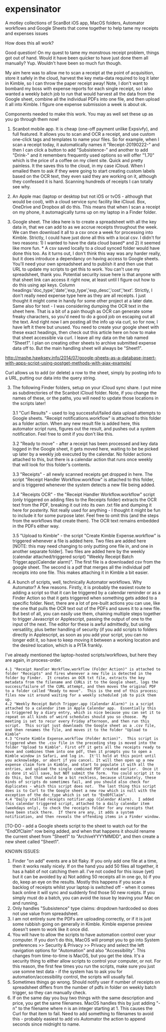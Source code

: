 # expensinator
A motley collections of ScanBot iOS app, MacOS folders, Automator workflows and Google Sheets that come together to help tame my receipts and expenses issues

How does this all work?

Good question! On my quest to tame my monstrous receipt problem, things got out of hand.  Would it have been quicker to have just done them all manually?  Yup.  Wouldn't have been so much fun though.

My aim here was to allow me to scan a receipt at the point of acquisition, store it safely in the cloud, harvest the key meta-data required to log it later in Kimble, so I can throw the paper receipt away!  Note, I don't want to bombard my boss with expense reports for each single receipt, so I also wanted a weekly batch job to run that would harvest all the data from the Google sheet, combine all the individual PDFs into one file, and then upload it all into Kimble.  I figure one expense submission a week is about ok.  

Components needed to make this work.  You may as well set these up as you go through them now!

1. Scanbot mobile app.  It is cheap (one-off payment unlike Expsivfy), and full featured.  It allows you to scan and OCR a receipt, and use custom one-click tags and templates to name your files.  So for example, when I scan a receipt today, it automatically names it "Receipt-20190222-" and then I can click a button to add "Subsistence-" and another to add "Drink-" and it remembers frequently used options so will offer "1.70" which is the price of a coffee on my client site.  Quick and pretty painless.  It the saves this to the cloud, in my case iCloud. When I emailed them to ask if they were going to start creating custom labels based on the OCR text, they even said they are working on it, although they confessed it is hard.  Scanning hundreds of receipts I can totally see why.

2. An Apple mac (laptop or desktop but not iOS or tvOS - although that would be cool), with a cloud service sync facility like iCloud.  Box, OneDrive and Dropbox all do this.  This means that when I scan a receipt on my phone, it automagically turns up on my laptop in a Finder folder.

3. Google sheet.  The idea here is to create a spreadsheet with all the key data in, that we can add to as we accrue receipts throughout the week.  We can then download it all to a csv once a week for processing into Kimble.  Strictly, I could have just done all this with a local csv.  I didn't for two reasons: 1) I wanted to have the data cloud based* and 2) it seemed like more fun.  * A csv saved locally to a cloud synced folder would have done this too.  As it turns out, I don't think this way was any harder really, but it does introduce a dependancy on having access to Google sheets.  You'll need your own spreadsheet and to publish it and then use that URL to update my scripts to get this to work.  You can't use my spreadsheet, thank you.  Potential security issue here is that anyone with that sheet link can access it right now, at least until I figure out how to do this using api keys.  Column headings:'doc_type','date','exp_type','exp_desc','cost','text'.  Strictly, I don't really need expense type here as they are all receipts.  I just thought it might come in handy for some other project at a later date.  Same also for text - I was considering dumping the OCR text in the sheet here.  That is a bit of a pain though as OCR can generate some freaky characters, so you'd need to do a good job on escaping out all the text.  And right now I am posting all the info up via curl, so for now, I have left it there but unused.
You need to create your google sheet with these exact headings, then check out this article here on how to make that sheet accessible via curl.  I leave all my data on the tab named "Sheet1".  I plan on creating other sheets to archive submitted expense data off to.  But the main handling sheet will always be "Sheet1".

http://mashe.hawksey.info/2014/07/google-sheets-as-a-database-insert-with-apps-script-using-postget-methods-with-ajax-example/


Curl allows us to add (or delete) a row to the sheet, simply by posting info to a URL, putting our data into the query string.


3. The following Finder folders, setup on your iCloud sync share.  I put mine as subdirectories of the Scanbot iCloud folder.  Note, if you change the names of these, or the paths, you will need to update those locations in the scripts later!

	3.1 "Curl Results" - used to log successful/failed data upload attempts to Google sheets.  "Receipt notifications.workflow" is attached to this folder as a folder action.  When any new result file is added here, this automator script runs, figures out the result, and pushes out a system notification.  Feel free to omit if you don't like this.
	
	3.2 "Ready to move" - after a receipt has been processed and key data logged in the Google sheet, it gets moved here, waiting to be be picked up later by a weekly job executed by the calendar.  No folder actions attached to this, but there is a calendar action that runs once weekly that will look for this folder's contents.
	
	3.3 "Receipts" - all newly scanned receipts get dropped in here.  The script "Receipt Handler Workflow.workflow" is attached to this folder, and is triggered whenever the system detects a new file being added.
	
	3.4 "Receipts OCR" - the "Receipt Handler Workflow.workflow" script (only triggered on adding files to the Receipts folder) extracts the OCR text from the PDF, breaking it out into its own .txt file and dumping it here for posterity.  Not really used for anything - I thought it might be fun to include it for some purpose later.  Feel free to omit this (and the steps from the workflows that create them).  The OCR text remains embedded in the PDFs either way.
	
	3.5 "Upload to Kimble" - the script "Create Kimble Expense.workflow" is triggered whenever a file is added here.  Two files are added here [NOTE: this may need changing to only putting one file in, and one in another separate folder].  Two files are added here by the weekly (calendar attached/triggered script) "Weekly Receipt Batch Trigger.app(Calendar alarm)".  The first file is a downloaded csv from the google sheet.  The second is a pdf that merges all the individual pdf receipts into one file.  This makes attaching it in Kimble a bit easier.


4. A bunch of scripts, well, technically Automator workflows. Why Automator?  A few reasons.  Firstly, it is probably the easiest route to adding a script so that it can be triggered by a calendar reminder or as a Finder Action so that it gets triggered when something gets added to a specific folder.  Next, there are a lot of pre-built actions you can use, like the one that pulls the OCR text out of the PDFs and saves it to a new file.  But best of all, you can easily use them, chaining multiple steps together to trigger Javascript or Applescript, passing the output of one to the input of the next.  The editor for these is awful admittedly, but using versatility, plus better handling of security (if you add scripts to folders directly in Applescript, as soon as you add your script, you can no longer edit it, so have to keep moving it between a working location and the desired location, which is a PITA frankly.

I've already mentioned the laptop-hosted scripts/workflows, but here they are again, in process-order.

	4.1 "Receipt Handler Workflow.workflow (Folder Action)" is attached to folder "Receipts" and fires whenever a new file is detected in the folder by Finder.  It creates an OCR txt file, extracts the key metadata from the filename and CURLs it to the Google sheet, logs the success/failure of the CURL attempt, and then moves the original PDF to a folder called "Ready to move".  This is the end of this process; files now sit around waiting for a weekly scheduled job to pick them up.
	4.2 "Weekly Receipt Batch Trigger.app (Calendar Alarm)" is a script attached to a calendar item in Apple Calendar app.  Essentially this is triggered by a diary entry, which is nice because you can set it to repeat on all kinds of weird schedules should you so choose.  My meeting is set to recur every Friday afternoon, and then run this script.  This script just downloads the Google sheet as a .csv file, and then renames the file, and moves it to the folder "Upload to Kimble"
	4.3 "Create Kimble Expense.workflow (Folder Action)".  This script is triggered when the .csv file in the preceding step is moved into the folder "Upload to Kimble". First off it gets all the receipts ready to move and combines them into one pdf, then it prompts you to open a Kimble window in Safari, and log in.  It'll hold at this point until you acknowledge, or abort if you cancel. It will then open up a new expense claim form in Kimble, and start to populate it with all the entries, and upload the single combined PDF created earlier.  Once it is done it will save, but NOT submit the form.  You could script it to do this, but that would be a bit reckless, because ultimately, these kinds of scripts do sometimes fail, and you should also check for duplicates - which this script does not.  The last thing this script does is to Curl to the Google sheet a new row which is null with the exception of the doc_type which is set to "EndOfClaim".  
	4.4 "Daily stalled receipts notifier.app (Calendar Alarm).  I added this calendar triggered script, attached to a daily calendar item (weekdays only), to check the receipts folder for any receipts that have been stuck there.  If there are any, it adds a system notification, and then reveals the offending items in a Finder window.

[TO-DO - add a Google sheets script to the sheet to watch out for the "EndOfClaim" row being added, and when that happens it should rename the current sheet from "Sheet1" to "ArchiveYYYYMMDD", and then create a new sheet called "Sheet1".



KNOWN ISSUES:
1. Finder "on add" events are a bit flaky.  If you only add one file at a time, then it works really nicely.  If on the hand you add 50 files all together, it has a habit of not catching them all.  I've not coded for this issue (yet) but it can be avoided by a) Not adding 50 receipts all in one go, b) if you do, keep an eye on the results.  Mostly this happens if you scan a backlog of receipts whilst your laptop is switched off - when it comes back online it will sync and suddenly find those 50 new rceipts.  If you simply must do a batch, you can avoid the issue by leaving your Mac on and running.
2. Only handles "Subsistence" type claims: dropdown hardcoded so does not use value from spreadsheet.
3. I am not entirely sure the PDFs are uploading correctly, or if it is just some rubbish going on generally in Kimble.  Kimble expense preview doesn't seem to work like it once did.
4. You will have to allow the scripts to have automation control over your computer.  If you don't do this, MacOS will prompt you to go into System preferences >> Security & Privacy >> Privacy and select the left navigation options for "Automation" and also "Accessibility".  This changes from time-to-time is MacOS, but you get the idea.  It's a security thing to either allow scripts to control your computer, or not.  For this reason, the first few times you run the scripts, make sure you just use somne test data - if the system has to ask you for automation/accessibility control, the scripts will usually fail.
5. Sometimes things go wrong.  Should notify user if number of receipts on spreadsheet differs from the number of pdfs in folder on weekly batch trigger, so they can manually check.
6.  If on the same day you buy two things with the same description and price, you get the same filenames.  MacOS handles this by just adding "-n" to the filename where n is an integer starting at 1.  This causes the Curl for that item to fail.  Need to add something to filenames to avoid this - probably easiest to add vis Automator the action to append seconds since midnight to name.


